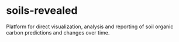 # soils-revealed
Platform for direct visualization, analysis and reporting of soil organic carbon predictions and changes over time.
